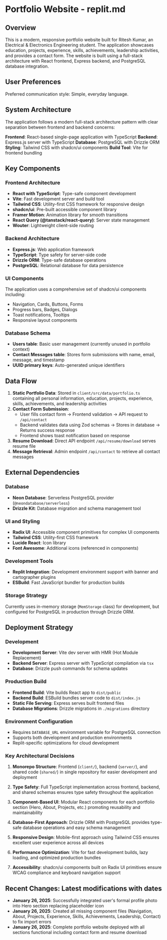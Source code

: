 # Portfolio Website - replit.md

## Overview

This is a modern, responsive portfolio website built for Ritesh Kumar, an Electrical & Electronics Engineering student. The application showcases education, projects, experience, skills, achievements, leadership activities, and provides a contact form. The website is built using a full-stack architecture with React frontend, Express backend, and PostgreSQL database integration.

## User Preferences

Preferred communication style: Simple, everyday language.

## System Architecture

The application follows a modern full-stack architecture pattern with clear separation between frontend and backend concerns:

**Frontend**: React-based single-page application with TypeScript
**Backend**: Express.js server with TypeScript
**Database**: PostgreSQL with Drizzle ORM
**Styling**: Tailwind CSS with shadcn/ui components
**Build Tool**: Vite for frontend bundling

## Key Components

### Frontend Architecture
- **React with TypeScript**: Type-safe component development
- **Vite**: Fast development server and build tool
- **Tailwind CSS**: Utility-first CSS framework for responsive design
- **shadcn/ui**: Pre-built accessible component library
- **Framer Motion**: Animation library for smooth transitions
- **React Query (@tanstack/react-query)**: Server state management
- **Wouter**: Lightweight client-side routing

### Backend Architecture
- **Express.js**: Web application framework
- **TypeScript**: Type safety for server-side code
- **Drizzle ORM**: Type-safe database operations
- **PostgreSQL**: Relational database for data persistence

### UI Components
The application uses a comprehensive set of shadcn/ui components including:
- Navigation, Cards, Buttons, Forms
- Progress bars, Badges, Dialogs
- Toast notifications, Tooltips
- Responsive layout components

### Database Schema
- **Users table**: Basic user management (currently unused in portfolio context)
- **Contact Messages table**: Stores form submissions with name, email, message, and timestamp
- **UUID primary keys**: Auto-generated unique identifiers

## Data Flow

1. **Static Portfolio Data**: Stored in `client/src/data/portfolio.ts` containing all personal information, education, projects, experience, skills, achievements, and leadership activities
2. **Contact Form Submission**: 
   - User fills contact form → Frontend validation → API request to `/api/contact`
   - Backend validates data using Zod schemas → Stores in database → Returns success response
   - Frontend shows toast notification based on response
3. **Resume Download**: Direct API endpoint `/api/resume/download` serves resume file
4. **Message Retrieval**: Admin endpoint `/api/contact` to retrieve all contact messages

## External Dependencies

### Database
- **Neon Database**: Serverless PostgreSQL provider (`@neondatabase/serverless`)
- **Drizzle Kit**: Database migration and schema management tool

### UI and Styling
- **Radix UI**: Accessible component primitives for complex UI components
- **Tailwind CSS**: Utility-first CSS framework
- **Lucide React**: Icon library
- **Font Awesome**: Additional icons (referenced in components)

### Development Tools
- **Replit Integration**: Development environment support with banner and cartographer plugins
- **ESBuild**: Fast JavaScript bundler for production builds

### Storage Strategy
Currently uses in-memory storage (`MemStorage` class) for development, but configured for PostgreSQL in production through Drizzle ORM.

## Deployment Strategy

### Development
- **Development Server**: Vite dev server with HMR (Hot Module Replacement)
- **Backend Server**: Express server with TypeScript compilation via `tsx`
- **Database**: Drizzle push commands for schema updates

### Production Build
- **Frontend Build**: Vite builds React app to `dist/public`
- **Backend Build**: ESBuild bundles server code to `dist/index.js`
- **Static File Serving**: Express serves built frontend files
- **Database Migrations**: Drizzle migrations in `./migrations` directory

### Environment Configuration
- Requires `DATABASE_URL` environment variable for PostgreSQL connection
- Supports both development and production environments
- Replit-specific optimizations for cloud development

### Key Architectural Decisions

1. **Monorepo Structure**: Frontend (`client/`), backend (`server/`), and shared code (`shared/`) in single repository for easier development and deployment

2. **Type Safety**: Full TypeScript implementation across frontend, backend, and shared schemas ensures type safety throughout the application

3. **Component-Based UI**: Modular React components for each portfolio section (Hero, About, Projects, etc.) promoting reusability and maintainability

4. **Database-First Approach**: Drizzle ORM with PostgreSQL provides type-safe database operations and easy schema management

5. **Responsive Design**: Mobile-first approach using Tailwind CSS ensures excellent user experience across all devices

6. **Performance Optimization**: Vite for fast development builds, lazy loading, and optimized production bundles

7. **Accessibility**: shadcn/ui components built on Radix UI primitives ensure WCAG compliance and keyboard navigation support

## Recent Changes: Latest modifications with dates
- **January 26, 2025**: Successfully integrated user's formal profile photo into Hero section replacing placeholder icon
- **January 26, 2025**: Created all missing component files (Navigation, About, Projects, Experience, Skills, Achievements, Leadership, Contact) to fix import errors
- **January 26, 2025**: Complete portfolio website deployed with all sections functional including contact form and resume download
